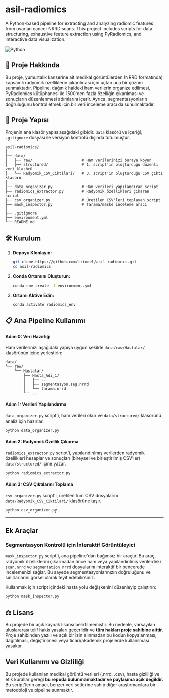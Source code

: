 # asil-radiomics
A Python-based pipeline for extracting and analyzing radiomic features from ovarian cancer NRRD scans. This project includes scripts for data structuring, exhaustive feature extraction using PyRadiomics, and interactive data visualization.

![Python](https://img.shields.io/badge/python-3.9-blue.svg)

## 🧬 Proje Hakkında

Bu proje, yumurtalık kanserine ait medikal görüntülerden (NRRD formatında) kapsamlı radyomik özelliklerin çıkarılması için uçtan uca bir çözüm sunmaktadır. Pipeline, dağınık haldeki ham verilerin organize edilmesi, PyRadiomics kütüphanesi ile 1500'den fazla özelliğin çıkarılması ve sonuçların düzenlenmesi adımlarını içerir. Ayrıca, segmentasyonların doğruluğunu kontrol etmek için bir veri inceleme aracı da sunulmaktadır.

## 📂 Proje Yapısı

Projenin ana klasör yapısı aşağıdaki gibidir. `data` klasörü ve içeriği, `.gitignore` dosyası ile versiyon kontrolü dışında tutulmuştur.

```
asil-radiomics/
│
├── data/
│   ├── raw/                      # Ham verilerinizi buraya koyun
│   ├── structured/               # 1. script'in oluşturduğu düzenli veri klasörü
│   └── Radyomik_CSV_Ciktilari/   # 3. script'in oluşturduğu CSV çıktı klasörü
│
├── data_organizer.py             # Ham verileri yapılandıran script
├── radiomics_extractor.py        # Radyomik özellikleri çıkaran script
├── csv_organizer.py              # Üretilen CSV'leri toplayan script
├── mask_inspector.py             # Tarama/maske inceleme aracı
│
├── .gitignore
├── environment.yml
└── README.md
```

## 🛠️ Kurulum

1.  **Depoyu Klonlayın:**
    ```bash
    git clone https://github.com/iiiodel/asil-radiomics.git
    cd asil-radiomics
    ```

2.  **Conda Ortamını Oluşturun:**
    ```bash
    conda env create -f environment.yml
    ```

3.  **Ortamı Aktive Edin:**
    ```bash
    conda activate radiomics_env
    ```

## 📋 Ana Pipeline Kullanımı

#### Adım 0: Veri Hazırlığı

Ham verilerinizi aşağıdaki yapıya uygun şekilde `data/raw/Hastalar/` klasörünün içine yerleştirin:

```
data/
└── raw/
    └── Hastalar/
        ├── Hasta_Adi_1/
        │   ├── ...
        │   ├── segmentasyon.seg.nrrd
        │   └── tarama.nrrd
        └── ...
```

#### Adım 1: Verileri Yapılandırma

`data_organizer.py` script'i, ham verileri okur ve `data/structured/` klasörünü analiz için hazırlar.

```bash
python data_organizer.py
```

#### Adım 2: Radyomik Özellik Çıkarma

`radiomics_extractor.py` script'i, yapılandırılmış verilerden radyomik özellikleri hesaplar ve sonuçları (bireysel ve birleştirilmiş CSV'ler) `data/structured/` içine yazar.

```bash
python radiomics_extractor.py
```

#### Adım 3: CSV Çıktılarını Toplama

`csv_organizer.py` script'i, üretilen tüm CSV dosyalarını `data/Radyomik_CSV_Ciktilari/` klasörüne taşır.

```bash
python csv_organizer.py
```

---

## Ek Araçlar

### Segmentasyon Kontrolü için İnteraktif Görüntüleyici

`mask_inspector.py` script'i, ana pipeline'dan bağımsız bir araçtır. Bu araç, radyomik özelliklerini çıkarmadan önce ham veya yapılandırılmış verilerdeki `scan.nrrd` ve `segmentation.nrrd` dosyalarını interaktif bir pencerede incelemenizi sağlar. Bu sayede segmentasyonlarınızın doğruluğunu ve sınırlarlarını görsel olarak teyit edebilirsiniz.

Kullanmak için script içindeki hasta yolu değişkenini düzenleyip çalıştırın:
```bash
python mask_inspector.py
```

## ⚖️ Lisans

Bu projede bir açık kaynak lisansı belirtilmemiştir. Bu nedenle, varsayılan uluslararası telif hakkı yasaları geçerlidir ve **tüm hakları proje sahibine aittir.** Proje sahibinden yazılı ve açık bir izin alınmadan bu kodun kopyalanması, dağıtılması, değiştirilmesi veya ticari/akademik projelerde kullanılması yasaktır.

## Veri Kullanımı ve Gizliliği

Bu projede kullanılan medikal görüntü verileri (.nrrd, .csv), hasta gizliliği ve etik kurallar gereği **bu repoda bulunmamaktadır ve paylaşıma açık değildir.** Bu script'lerin amacı, benzer veri setlerine sahip diğer araştırmacılara bir metodoloji ve pipeline sunmaktır.
